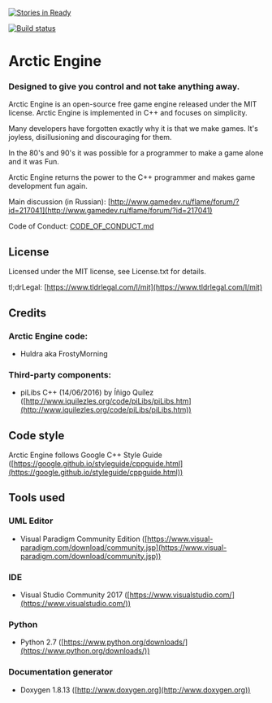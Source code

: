 [![Stories in Ready](https://badge.waffle.io/FrostyMorning/arctic.png?label=ready&title=Ready)](https://waffle.io/FrostyMorning/arctic?utm_source=badge)

[![Build status](https://ci.appveyor.com/api/projects/status/jm2ahfwc8py7cwpl?svg=true)](https://ci.appveyor.com/project/FrostyMorning/arctic)

# Arctic Engine

### Designed to give you control and not take anything away.

Arctic Engine is an open-source free game engine released under the MIT license. Arctic Engine is implemented in C++ and focuses on simplicity.

Many developers have forgotten exactly why it is that we make games. It's joyless, disillusioning and discouraging for them.

In the 80's and 90's it was possible for a programmer to make a game alone and it was Fun.

Arctic Engine returns the power to the C++ programmer and makes game development fun again.

Main discussion (in Russian): [http://www.gamedev.ru/flame/forum/?id=217041](http://www.gamedev.ru/flame/forum/?id=217041)

Code of Conduct: [CODE_OF_CONDUCT.md](CODE_OF_CONDUCT.md)

## License
Licensed under the MIT license, see License.txt for details.

tl;drLegal: [https://www.tldrlegal.com/l/mit](https://www.tldrlegal.com/l/mit)

## Credits

### Arctic Engine code:

* Huldra aka FrostyMorning

### Third-party components:

* piLibs C++ (14/06/2016) by Íñigo Quílez ([http://www.iquilezles.org/code/piLibs/piLibs.htm](http://www.iquilezles.org/code/piLibs/piLibs.htm))

## Code style

Arctic Engine follows Google C++ Style Guide ([https://google.github.io/styleguide/cppguide.html](https://google.github.io/styleguide/cppguide.html))

## Tools used

### UML Editor

* Visual Paradigm Community Edition ([https://www.visual-paradigm.com/download/community.jsp](https://www.visual-paradigm.com/download/community.jsp))

### IDE

* Visual Studio Community 2017
([https://www.visualstudio.com/](https://www.visualstudio.com/))

### Python

* Python 2.7 ([https://www.python.org/downloads/](https://www.python.org/downloads/))

### Documentation generator

* Doxygen 1.8.13 ([http://www.doxygen.org](http://www.doxygen.org))
